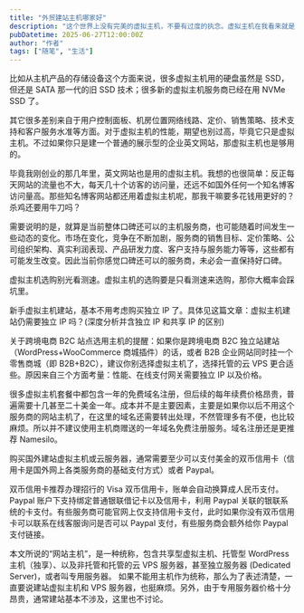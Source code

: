 ```yaml
---
title: "外贸建站主机哪家好"
description: "这个世界上没有完美的虚拟主机，不要有过度的执念。虚拟主机在我看来就是个低端的建站主机类别，属于服务商根据服务器资源进行阉割分配的共享建站资源产品。而不同服务商之间，产品和服务也有较大差别。"
pubDatetime: 2025-06-27T12:00:00Z
author: "作者"
tags: ["随笔", "生活"]
---
```

比如从主机产品的存储设备这个方面来说，很多虚拟主机用的硬盘虽然是 SSD，但还是 SATA 那一代的旧 SSD 技术；很多新的虚拟主机服务商已经在用 NVMe SSD 了。

其它很多差别来自于用户控制面板、机房位置网络线路、定价、销售策略、技术支持和客户服务水准等方面。对于虚拟主机的性能，期望也别过高，毕竟它只是虚拟主机。不过如果你只是建一个普通的展示型的企业英文网站，那虚拟主机也是够用的。

毕竟我刚创业的那几年里，英文网站也是用的虚拟主机。我想的也很简单：反正每天网站的流量也不大，每天几十个访客的访问量，还远不如国外任何一个知名博客访问量高。那些知名博客网站都还用着虚拟主机呢，那我干嘛要多花钱用更好的？杀鸡还要用牛刀吗？

需要说明的是，就算是当前整体口碑还可以的主机服务商，也可能随着时间发生一些动态的变化。市场在变化，竞争在不断加剧，服务商的销售目标、定价策略、公司组织架构、真实利润表现、产品研发力度、客户支持与服务能力等等，这些都有可能发生改变。因此当前你感觉口碑还可以的服务商，未必会一直保持好口碑。

虚拟主机选购别光看测速。虚拟主机的选购要是只看测速来选购，那你大概率会踩坑里。

新手虚拟主机建站，基本不用考虑购买独立 IP 了。具体见这篇文章：虚拟主机建站仍需要独立 IP 吗？(深度分析并含独立 IP 和共享 IP 的区别)

关于跨境电商 B2C 站点选用主机的提醒：如果你是跨境电商 B2C 独立站建站（WordPress+WooCommerce 商城插件）的话，或者 B2B 企业网站同时挂一个零售商城（即 B2B+B2C），建议你别选择虚拟主机了，选择托管的云 VPS 更合适些。原因来自三个方面考量：性能、在线支付网关需要独立 IP 以及价格。

很多虚拟主机套餐中都包含一年的免费域名注册，但后续的每年续费价格昂贵，普遍需要十几甚至二十美金一年。成本并不是主要因素，主要是如果你以后不用这个服务商的网站主机了，在这里的域名还需要转出处理，不然管理多有不便，也比较麻烦。所以并不建议使用主机商赠送的一年域名免费注册服务。域名注册还是更推荐 Namesilo。

购买国外建站虚拟主机或云服务器，通常需要至少可以支付美金的双币信用卡（信用卡是国外网上各类服务商的基础支付方式）或者 Paypal。

双币信用卡推荐办理招行的 Visa 双币信用卡，账单会自动换算成人民币支付。Paypal 账户下支持绑定普通银联借记卡以及信用卡，利用 Paypal 关联的银联系统的卡支付。有些服务商可能官网上仅支持信用卡支付，此时如果你没有双币信用卡可以联系在线客服询问是否可以 Paypal 支付，有些服务商会额外给你 Paypal 支付链接。

本文所说的“网站主机”，是一种统称，包含共享型虚拟主机、托管型 WordPress 主机（独享）、以及非托管和托管的云 VPS 服务器，甚至独立服务器 (Dedicated Server)，或者叫专用服务器。
如果不能用主机作为统称，那么为了表述清楚，一直要说建站虚拟主机和 VPS 服务器，也挺麻烦。另外，由于专用服务器价格十分昂贵，通常建站基本不涉及，这里也不讨论。


